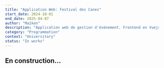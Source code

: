 ```yaml
---
title: "Application Web: Festival des Canes"
start_date: 2024-10-01
end_date: 2025-04-07
author: "Maïken"
description: "Application web de gestion d'événement. Frontend en Vuejs, Backend en Nodejs avec API REST. Travail en équipe de 5 selon les méthodes agiles."
category: "Programmation"
context: "Universitary"
status: "In works"
---
```


## En construction...
